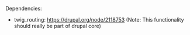 Dependencies:

- twig_routing: https://drupal.org/node/2118753
  (Note: This functionality should really be part of drupal core)
